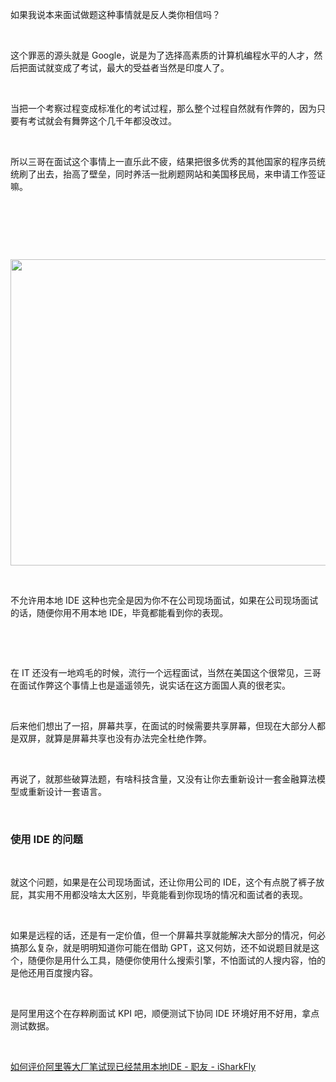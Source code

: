 <p>如果我说本来面试做题这种事情就是反人类你相信吗？</p> <br><p>这个罪恶的源头就是 Google，说是为了选择高素质的计算机编程水平的人才，然后把面试就变成了考试，最大的受益者当然是印度人了。</p> <br><p>当把一个考察过程变成标准化的考试过程，那么整个过程自然就有作弊的，因为只要有考试就会有舞弊这个几千年都没改过。</p> <br><p>所以三哥在面试这个事情上一直乐此不疲，结果把很多优秀的其他国家的程序员统统刷了出去，抬高了壁垒，同时养活一批刷题网站和美国移民局，来申请工作签证嘛。</p> <br><p></p> <br><p></p> <br><p class="img-center"><a href="https://cdn.isharkfly.com/com-isharkfly-www/discourse-uploads/original/2X/b/b083cc4c34ea53ce386e7a7b5ddbdb027131f7df.jpeg" rel="nofollow"><img alt="" height="490" src="https://img-blog.csdnimg.cn/img_convert/da11832bb585ebeb247a6e5130c61df9.jpeg" width="690" /></a></p> <br><p>不允许用本地 IDE 这种也完全是因为你不在公司现场面试，如果在公司现场面试的话，随便你用不用本地 IDE，毕竟都能看到你的表现。</p> <br><p></p> <br><p>在 IT 还没有一地鸡毛的时候，流行一个远程面试，当然在美国这个很常见，三哥在面试作弊这个事情上也是遥遥领先，说实话在这方面国人真的很老实。</p> <br><p>后来他们想出了一招，屏幕共享，在面试的时候需要共享屏幕，但现在大部分人都是双屏，就算是屏幕共享也没有办法完全杜绝作弊。</p> <br><p>再说了，就那些破算法题，有啥科技含量，又没有让你去重新设计一套金融算法模型或重新设计一套语言。</p> <br><h3>使用 IDE 的问题</h3> <br><p>就这个问题，如果是在公司现场面试，还让你用公司的 IDE，这个有点脱了裤子放屁，其实用不用都没啥太大区别，毕竟能看到你现场的情况和面试者的表现。</p> <br><p>如果是远程的话，还是有一定价值，但一个屏幕共享就能解决大部分的情况，何必搞那么复杂，就是明明知道你可能在借助 GPT，这又何妨，还不如说题目就是这个，随便你是用什么工具，随便你使用什么搜索引擎，不怕面试的人搜内容，怕的是他还用百度搜内容。</p> <br><p>是阿里用这个在存粹刷面试 KPI 吧，顺便测试下协同 IDE 环境好用不好用，拿点测试数据。</p> <br><p><a href="https://www.isharkfly.com/t/ide/16369" rel="nofollow" title="如何评价阿里等大厂笔试现已经禁用本地IDE - 职友 - iSharkFly">如何评价阿里等大厂笔试现已经禁用本地IDE - 职友 - iSharkFly</a></p>